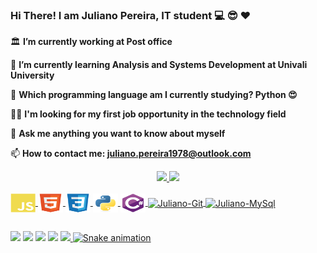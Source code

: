 ### Hi There! I am Juliano Pereira, IT student 💻 😎 ❤️ ###



   🏛️ **I’m currently working at Post office**
 
 📖 **I’m currently learning Analysis and Systems Development at Univali University**
 
 🐍 **Which programming language am I currently studying? Python 😍**
 
 👨‍💻 **I'm looking for my first job opportunity in the technology field**
 
 💬 **Ask me anything you want to know about myself**
 
 📫 **How to contact me: juliano.pereira1978@outlook.com**
 
<div align="center">
  <a href="https://github.com/Julianopereira1978">
  <img height="170em" src="https://github-readme-stats.vercel.app/api?username=Julianopereira1978&show_icons=true&theme=dark&include_all_commits=true&count_private=true"/>
  <img height="170em" src="https://github-readme-stats.vercel.app/api/top-langs/?username=Julianopereira1978&layout=compact&langs_count=7&theme=dark"/>
</div>

<div style="display: inline_block"><br>
  <img align="center" alt="Juliano-Js" height="30" width="40" src="https://raw.githubusercontent.com/devicons/devicon/master/icons/javascript/javascript-plain.svg">
  <img align="center" alt="Juliano-HTML" height="30" width="40" src="https://raw.githubusercontent.com/devicons/devicon/master/icons/html5/html5-original.svg">
  <img align="center" alt="Juliano-CSS" height="30" width="40" src="https://raw.githubusercontent.com/devicons/devicon/master/icons/css3/css3-original.svg">
  <img align="center" alt="Juliano-Python" height="30" width="40" src="https://raw.githubusercontent.com/devicons/devicon/master/icons/python/python-original.svg">
  <img align="center" alt="Juliano-Csharp" height="30" width="40" src="https://raw.githubusercontent.com/devicons/devicon/master/icons/csharp/csharp-original.svg">
  <img align="center" alt="Juliano-Git" height="30" width="40" src="https://cdn.jsdelivr.net/gh/devicons/devicon/icons/git/git-plain.svg" />
  <img align="center" alt="Juliano-MySql" height="60" width="60" src="https://cdn.jsdelivr.net/gh/devicons/devicon/icons/mysql/mysql-original-wordmark.svg" />
  
</div>
  
  ##
  
<div> 
  
  <a href="https://instagram.com/julianopereira.1978" target="_blank"><img src="https://img.shields.io/badge/-Instagram-%23E4405F?style=for-the-badge&logo=instagram&logoColor=white" target="_blank"></a>
  <a href="https://discord.com/julianopereira1978#3689" target="_blank"><img src="https://img.shields.io/badge/Discord-7289DA?style=for-the-badge&logo=discord&logoColor=white" target="_blank"></a> 
  <a href = "mailto:jubamarvim@gmail.com"><img src="https://img.shields.io/badge/-Gmail-%23333?style=for-the-badge&logo=gmail&logoColor=white" target="_blank"></a>
  <a href="https://www.linkedin.com/in/juliano-ant%C3%B4nio-pereira-862771214/" target="_blank"><img src="https://img.shields.io/badge/-LinkedIn-%230077B5?style=for-the-badge&logo=linkedin&logoColor=white" target="_blank"></a> 
  <a href="https://www.facebook.com/julianopereira.1978" target="_blank"><img src="https://img.shields.io/badge/Facebook-1877F2?style=for-the-badge&logo=facebook&logoColor=white">
  ![Snake animation](https://github.com/julianopereira1978/julianopereira1978/blob/output/github-contribution-grid-snake.svg)
 
</div>
